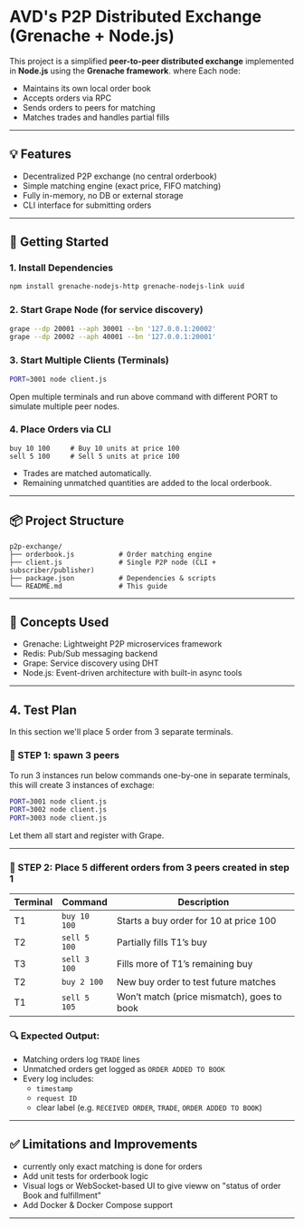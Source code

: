 # AVD's P2P Distributed Exchange (Grenache + Node.js)

This project is a simplified **peer-to-peer distributed exchange** implemented in **Node.js** using the **Grenache framework**. where 
Each node:
- Maintains its own local order book
- Accepts orders via RPC
- Sends orders to peers for matching
- Matches trades and handles partial fills

---

## 💡 Features
- Decentralized P2P exchange (no central orderbook)
- Simple matching engine (exact price, FIFO matching)
- Fully in-memory, no DB or external storage
- CLI interface for submitting orders

---

## 🚀 Getting Started

### 1. **Install Dependencies**
```bash
npm install grenache-nodejs-http grenache-nodejs-link uuid
```

### 2. **Start Grape Node (for service discovery)**
```bash
grape --dp 20001 --aph 30001 --bn '127.0.0.1:20002'
grape --dp 20002 --aph 40001 --bn '127.0.0.1:20001'
```

### 3. **Start Multiple Clients (Terminals)**
```bash
PORT=3001 node client.js
```
Open multiple terminals and run above command with different PORT to simulate multiple peer nodes.

### 4. **Place Orders via CLI**
```text
buy 10 100     # Buy 10 units at price 100
sell 5 100     # Sell 5 units at price 100
```
- Trades are matched automatically.
- Remaining unmatched quantities are added to the local orderbook.

---

## 📦 Project Structure
```
p2p-exchange/
├── orderbook.js           # Order matching engine
├── client.js              # Single P2P node (CLI + subscriber/publisher)
├── package.json           # Dependencies & scripts
└── README.md              # This guide
```

---

## 🧠 Concepts Used
- Grenache: Lightweight P2P microservices framework
- Redis: Pub/Sub messaging backend
- Grape: Service discovery using DHT
- Node.js: Event-driven architecture with built-in async tools

---

## 4. Test Plan

In this section we'll place 5 order from 3 separate terminals. 

### 🧪 STEP 1: spawn 3 peers
To run 3 instances run below commands one-by-one in separate terminals, this will create 3 instances of exchage:

```bash
PORT=3001 node client.js
PORT=3002 node client.js
PORT=3003 node client.js
```

Let them all start and register with Grape.

---

### 🧪 STEP 2: Place 5 different orders from 3 peers created in step 1 

| Terminal | Command           | Description                                  |
|----------|-------------------|----------------------------------------------|
| T1       | `buy 10 100`      | Starts a buy order for 10 at price 100       |
| T2       | `sell 5 100`      | Partially fills T1’s buy                     |
| T3       | `sell 3 100`      | Fills more of T1’s remaining buy             |
| T2       | `buy 2 100`       | New buy order to test future matches         |
| T1       | `sell 5 105`      | Won’t match (price mismatch), goes to book   |

### 🔍 Expected Output:

- Matching orders log `TRADE` lines
- Unmatched orders get logged as `ORDER ADDED TO BOOK`
- Every log includes:
  - `timestamp`
  - `request ID`
  - clear label (e.g. `RECEIVED ORDER`, `TRADE`, `ORDER ADDED TO BOOK`)

---


## ✅ Limitations and Improvements
- currently only exact matching is done for orders
- Add unit tests for orderbook logic
- Visual logs or WebSocket-based UI to give vieww on "status of order Book and fulfillment"
- Add Docker & Docker Compose support

---

